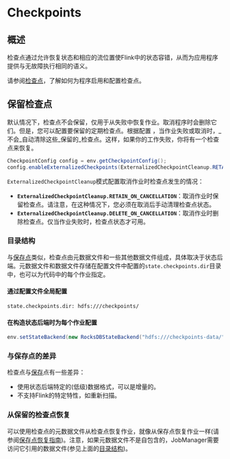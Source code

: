 # Checkpoints

## 概述

检查点通过允许恢复状态和相应的流位置使Flink中的状态容错，从而为应用程序提供与无故障执行相同的语义。

请参阅[检查点](https://ci.apache.org/projects/flink/flink-docs-release-1.7/dev/stream/state/checkpointing.html)，了解如何为程序启用和配置检查点。

## 保留检查点

默认情况下，检查点不会保留，仅用于从失败中恢复作业。取消程序时会删除它们。但是，您可以配置要保留的定期检查点。根据配置 ，当作业失败或取消时，_不会_自动清除这些_保留的_检查点。这样，如果你的工作失败，你将有一个检查点来恢复。

```java
CheckpointConfig config = env.getCheckpointConfig();
config.enableExternalizedCheckpoints(ExternalizedCheckpointCleanup.RETAIN_ON_CANCELLATION);
```

`ExternalizedCheckpointCleanup`模式配置取消作业时检查点发生的情况：

* **`ExternalizedCheckpointCleanup.RETAIN_ON_CANCELLATION`**：取消作业时保留检查点。请注意，在这种情况下，您必须在取消后手动清理检查点状态。
* **`ExternalizedCheckpointCleanup.DELETE_ON_CANCELLATION`**：取消作业时删除检查点。仅当作业失败时，检查点状态才可用。

### 目录结构

与[保存点](https://ci.apache.org/projects/flink/flink-docs-release-1.7/ops/state/savepoints.html)类似，检查点由元数据文件和一些其他数据文件组成，具体取决于状态后端。元数据文件和数据文件存储在配置文件中配置的`state.checkpoints.dir`目录中，也可以为代码中的每个作业指定。

#### **通过配置文件全局配置**

```text
state.checkpoints.dir: hdfs:///checkpoints/
```

#### **在构造状态后端时为每个作业配置**

```java
env.setStateBackend(new RocksDBStateBackend("hdfs:///checkpoints-data/");
```

### **与**保存点的差异

检查点与[保存](https://ci.apache.org/projects/flink/flink-docs-release-1.7/ops/state/savepoints.html)点有一些差异：

* 使用状态后端特定的\(低级\)数据格式，可以是增量的。 
* 不支持Flink的特定特性，如重新扫描。

### 从保留的检查点恢复

可以使用检查点的元数据文件从检查点恢复作业，就像从保存点恢复作业一样\(请参阅[保存点恢复指南](https://ci.apache.org/projects/flink/flink-docs-release-1.7/ops/cli.html#restore-a-savepoint)\)。注意，如果元数据文件不是自包含的，JobManager需要访问它引用的数据文件\(参见上面的[目录结构](https://ci.apache.org/projects/flink/flink-docs-release-1.7/ops/state/checkpoints.html#directory-structure)\)。

